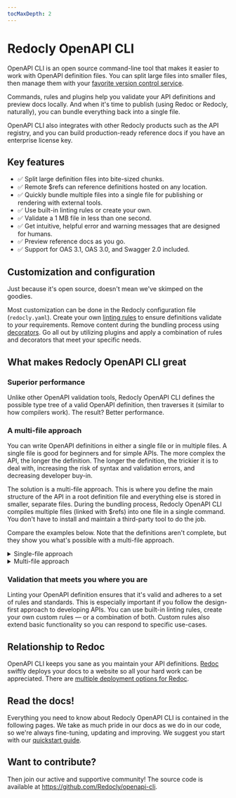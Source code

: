 ```yaml
---
tocMaxDepth: 2
---
```


# Redocly OpenAPI CLI

OpenAPI CLI is an open source command-line tool that makes it easier to work with OpenAPI definition files. You can split large files into smaller files, then manage them with your [favorite version control service](../workflows/sources/index.md).

Commands, rules and plugins help you validate your API definitions and preview docs locally. And when it's time to publish (using Redoc or Redocly, naturally), you can bundle everything back into a single file.

OpenAPI CLI also integrates with other Redocly products such as the API registry, and you can build production-ready reference docs if you have an enterprise license key.

## Key features

- ✅ Split large definition files into bite-sized chunks.
- ✅ Remote $refs can reference definitions hosted on any location.
- ✅ Quickly bundle multiple files into a single file for publishing or rendering with external tools.
- ✅ Use built-in linting rules or create your own.
- ✅ Validate a 1 MB file in less than one second.
- ✅ Get intuitive, helpful error and warning messages that are designed for humans.
- ✅ Preview reference docs as you go.
- ✅ Support for OAS 3.1, OAS 3.0, and Swagger 2.0 included.

## Customization and configuration
Just because it's open source, doesn't mean we've skimped on the goodies.

Most customization can be done in the Redocly configuration file (`redocly.yaml`). Create your own [linting rules](./resources/custom-rules.md) to ensure definitions validate to _your_ requirements. Remove content during the bundling process using [decorators](./resources/built-in-decorators.md). Go all out by utilizing plugins and apply a combination of rules and decorators that meet your specific needs.

## What makes Redocly OpenAPI CLI great

### Superior performance
Unlike other OpenAPI validation tools, Redocly OpenAPI CLI defines the possible type tree of a valid OpenAPI definition, then traverses it (similar to how compilers work). The result? Better performance.

### A multi-file approach

You can write OpenAPI definitions in either a single file or in multiple files. A single file is good for beginners and for simple APIs. The more complex the API, the longer the definition. The longer the definition, the trickier it is to deal with, increasing the risk of syntax and validation errors, and decreasing developer buy-in.

The solution is a multi-file approach. This is where you define the main structure of the API in a root definition file and everything else is stored in smaller, separate files. During the bundling process, Redocly OpenAPI CLI compiles multiple files (linked with $refs) into one file in a single command. You don't have to install and maintain a third-party tool to do the job.

Compare the examples below. Note that the definitions aren't complete, but they show you what's possible with a multi-file approach.

<details>
<summary>Single-file approach</summary>

```yaml openapi.yaml
openapi: "3.0.0"
info:
  version: 1.0.0
  title: Swagger Petstore
  description: Multi-file boilerplate for OpenAPI Specification.
  license:
    name: MIT
servers:
  - url: http://petstore.swagger.io/v1
paths:
  /pets:
    get:
      summary: List all pets
      operationId: listPets
      tags:
        - pets
      parameters:
        - name: limit
          in: query
          description: How many items to return at one time (max 100)
          required: false
          schema:
            type: integer
            format: int32
      responses:
        '200':
          description: A paged array of pets
          [...]
          content:
            application/json:
              schema:
                  type: object
                  required:
                    - id
                    - name
                  properties:
                    id:
                      type: integer
                      format: int64
                    name:
                      type: string
                    tag:
                      type: string
  /pets/{petId}:
    get:
      summary: Info for a specific pet
      operationId: showPetById
      parameters:
        - name: petId
          in: path
          required: true
          description: The id of the pet to retrieve
          schema:
            type: string
      responses:
        '200':
          description: Expected response to a valid request
          content:
            application/json:
              schema:
                  type: object
                  required:
                    - id
                    - name
                  properties:
                    id:
                      type: integer
                      format: int64
                    name:
                      type: string
                    tag:
                      type: string
```

</details>

<details>
<summary>Multi-file approach</summary>

```yaml Main openapi.yaml file
openapi: "3.0.0"
info:
  version: 1.0.0
  title: Swagger Petstore
  description: Multi-file boilerplate for OpenAPI Specification.
  license:
    name: MIT
servers:
  - url: http://petstore.swagger.io/v1
paths:
  /pets:
    $ref: "./paths/pets.yaml"
  /pets/{petId}:
    $ref: "./paths/pet.yaml"
components:
  parameters:
    $ref: "./parameters/_index.yaml"
  schemas:
    $ref: "./schemas/_index.yaml"
  responses:
    $ref: "./responses/_index.yaml"
```

```yaml Referenced ./paths/pets.yaml file
get:
  summary: Info for a specific pet
  operationId: showPetById
  tags:
    - pets
  parameters:
    - $ref: "../parameters/path/petId.yaml"
  responses:
    '200':
      description: Expected response to a valid request
      content:
        application/json:
          schema:
            $ref: "../schemas/Pet.yaml"
    default:
      $ref: "../responses/UnexpectedError.yaml"
```

```yaml Referenced ./schemas/Pet.yaml file
type: object
required:
- id
- name
properties:
id:
  type: integer
  format: int64
name:
  type: string
tag:
  type: string
```

</details>

### Validation that meets you where you are

Linting your OpenAPI definition ensures that it's valid and adheres to a set of rules and standards. This is especially important if you follow the design-first approach to developing APIs. You can use built-in linting rules, create your own custom rules — or a combination of both. Custom rules also extend basic functionality so you can respond to specific use-cases.

## Relationship to Redoc
OpenAPI CLI keeps you sane as you maintain your API definitions. [Redoc](../redoc/quickstart.md) swiftly deploys your docs to a website so all your hard work can be appreciated. There are [multiple deployment options for Redoc](../redoc/deployment/intro.md).

## Read the docs!
Everything you need to know about Redocly OpenAPI CLI is contained in the following pages. We take as much pride in our docs as we do in our code, so we're always fine-tuning, updating and improving. We suggest you start with our [quickstart guide](./quickstart.md).

## Want to contribute?

Then join our active and supportive community! The source code is available at https://github.com/Redocly/openapi-cli.
